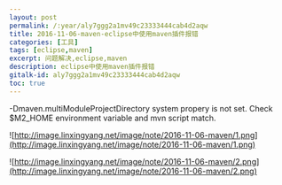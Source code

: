 ```yaml
---
layout: post
permalink: /:year/aly7ggg2a1mv49c23333444cab4d2aqw
title: 2016-11-06-maven-eclipse中使用maven插件报错
categories: [工具]
tags: [eclipse,maven]
excerpt: 问题解决,eclipse,maven
description: eclipse中使用maven插件报错
gitalk-id: aly7ggg2a1mv49c23333444cab4d2aqw
toc: true
---
```


-Dmaven.multiModuleProjectDirectory system propery is not set. Check $M2_HOME environment variable and mvn script match.

![http://image.linxingyang.net/image/note/2016-11-06-maven/1.png](http://image.linxingyang.net/image/note/2016-11-06-maven/1.png)

![http://image.linxingyang.net/image/note/2016-11-06-maven/2.png](http://image.linxingyang.net/image/note/2016-11-06-maven/2.png)
